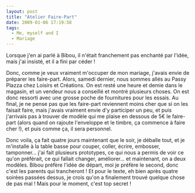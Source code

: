 ```yaml
---
layout: post
title: "Atelier Faire-Part"
date: 2009-01-06 17:19:58
tags:
  - Me, myself and I
  - Mariage
---
```


Lorsque j'en ai parlé à Bibou, il n'était franchement pas enchanté par l'idée, mais j'ai insisté, et il a fini par céder&nbsp;!

Donc, comme je veux vraiment m'occuper de mon mariage, j'avais envie de préparer les faire-part. Alors, samedi dernier, nous sommes allés au Passy Plazza chez Loisirs et Créations. On est resté une heure et demie dans le magasin, et un vendeur nous a conseillé et montré plusieurs choses. On est donc ressorti avec une grosse poche de fournitures pour les essais. Au final, je ne pense pas que les faire-part reviennent moins cher que si on les faisait faire, mais j'avais vraiment envie d'y participer un peu, et puis j'arrivais pas à trouver de modèle qui me plaise en dessous de 5€ le faire-part (alors quand on rajoute l'enveloppe et le timbre, ça commence à faire cher&nbsp;!), et puis comme ça, il sera personnel.

Donc voila, ça fait quatre jours maintenant que le soir, je déballe tout, et je m'installe à la table basse pour couper, coller, écrire, embosser, tamponner&#8230; j'ai fait plusieurs prototypes, ce qui nous a permis de voir ce qu'on préférait, ce qui fallait changer, améliorer&#8230; et maintenant, on a deux modèles. Bibou préfère l'idée de départ, moi je préfère le second, donc c'est les parents qui trancheront&nbsp;! Et pour le texte, eh bien après quatre soirées passées dessus, je crois qu'on a finalement trouvé quelque chose de pas mal&nbsp;! Mais pour le moment, c'est top secret&nbsp;!